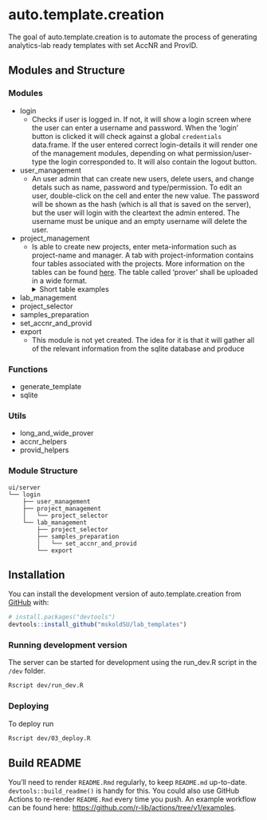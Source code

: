 
<!-- README.md is generated from README.Rmd. Please edit that file -->

# auto.template.creation

<!-- badges: start -->
<!-- badges: end -->

The goal of auto.template.creation is to automate the process of
generating analytics-lab ready templates with set AccNR and ProvID.

## Modules and Structure

### Modules

-   login
    -   Checks if user is logged in. If not, it will show a login screen
        where the user can enter a username and password. When the
        ‘login’ button is clicked it will check against a global
        `credentials` data.frame. If the user entered correct
        login-details it will render one of the management modules,
        depending on what permission/user-type the login corresponded
        to. It will also contain the logout button.
-   user_management
    -   An user admin that can create new users, delete users, and
        change detals such as name, password and type/permission. To
        edit an user, double-click on the cell and enter the new value.
        The password will be shown as the hash (which is all that is
        saved on the server), but the user will login with the cleartext
        the admin entered. The username must be unique and an empty
        username will delete the user.
-   project_management
    -   Is able to create new projects, enter meta-information such as
        project-name and manager. A tab with project-information
        contains four tables associated with the projects. More
        information on the tables can be found
        [here](https://github.com/mskoldSU/lab_templates/issues/4#issuecomment-1195653136).
        The table called ‘prover’ shall be uploaded in a wide format.
        <details>
        <summary>
        Short table examples
        </summary>
        \#### What Test \#### More Text
        </details>
-   lab_management
-   project_selector
-   samples_preparation
-   set_accnr_and_provid
-   export
    -   This module is not yet created. The idea for it is that it will
        gather all of the relevant information from the sqlite database
        and produce

### Functions

-   generate_template
-   sqlite

### Utils

-   long_and_wide_prover
-   accnr_helpers
-   provid_helpers

### Module Structure

    ui/server
    └── login
        ├── user_management
        ├── project_management
        │   └── project_selector
        └── lab_management
            ├── project_selector
            ├── samples_preparation
            │   └── set_accnr_and_provid
            └── export

## Installation

You can install the development version of auto.template.creation from
[GitHub](https://github.com/) with:

``` r
# install.packages("devtools")
devtools::install_github("mskoldSU/lab_templates")
```

### Running development version

The server can be started for development using the run_dev.R script in
the `/dev` folder.

``` bash
Rscript dev/run_dev.R
```

### Deploying

To deploy run

``` bash
Rscript dev/03_deploy.R
```

## Build README

You’ll need to render `README.Rmd` regularly, to keep `README.md`
up-to-date. `devtools::build_readme()` is handy for this. You could also
use GitHub Actions to re-render `README.Rmd` every time you push. An
example workflow can be found here:
<https://github.com/r-lib/actions/tree/v1/examples>.

